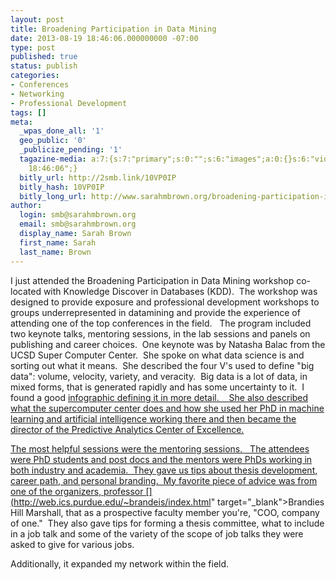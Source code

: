 ```yaml
---
layout: post
title: Broadening Participation in Data Mining
date: 2013-08-19 18:46:06.000000000 -07:00
type: post
published: true
status: publish
categories:
- Conferences
- Networking
- Professional Development
tags: []
meta:
  _wpas_done_all: '1'
  geo_public: '0'
  _publicize_pending: '1'
  tagazine-media: a:7:{s:7:"primary";s:0:"";s:6:"images";a:0:{}s:6:"videos";a:0:{}s:11:"image_count";i:0;s:6:"author";s:8:"54087163";s:7:"blog_id";s:8:"56602479";s:9:"mod_stamp";s:19:"2013-08-19
    18:46:06";}
  bitly_url: http://2smb.link/10VP0IP
  bitly_hash: 10VP0IP
  bitly_long_url: http://www.sarahmbrown.org/broadening-participation-in-data-mining/
author:
  login: smb@sarahmbrown.org
  email: smb@sarahmbrown.org
  display_name: Sarah Brown
  first_name: Sarah
  last_name: Brown
---
```

I just attended the Broadening Participation in Data Mining workshop co-located with Knowledge Discover in Databases (KDD).  The workshop was designed to provide exposure and professional development workshops to groups underrepresented in datamining and provide the experience of attending one of the top conferences in the field.   The program included two keynote talks, mentoring sessions, in the lab sessions and panels on publishing and career choices.  One keynote was by Natasha Balac from the UCSD Super Computer Center.  She spoke on what data science is and sorting out what it means.  She described the four V's used to define "big data": volume, velocity, variety, and veracity.  Big data is a lot of data, in mixed forms, that is generated rapidly and has some uncertainty to it.  I found a good <a title="4 V's of Big Data" href="http://s3.amazonaws.com/awesome.good.is/infographics/images/000/000/486/original/1374706574.jpg?1374706574" target="_blank">infographic defining it in more detail.    She also described what the supercomputer center does and how she used her PhD in machine learning and artificial intelligence working there and then became the director of the Predictive Analytics Center of Excellence.

The most helpful sessions were the mentoring sessions.   The attendees were PhD students and post docs and the mentors were PhDs working in both industry and academia.  They gave us tips about thesis development, career path, and personal branding.  My favorite piece of advice was from one of the organizers, professor [](http://web.ics.purdue.edu/~brandeis/index.html" target="_blank">Brandies Hill Marshall, that as a prospective faculty member you're, "COO, company of one."  They also gave tips for forming a thesis committee, what to include in a job talk and some of the variety of the scope of job talks they were asked to give for various jobs.

Additionally, it expanded my network within the field.

